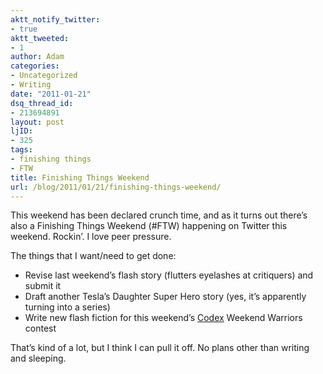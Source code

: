 ```yaml
---
aktt_notify_twitter:
- true
aktt_tweeted:
- 1
author: Adam
categories:
- Uncategorized
- Writing
date: "2011-01-21"
dsq_thread_id:
- 213694891
layout: post
ljID:
- 325
tags:
- finishing things
- FTW
title: Finishing Things Weekend
url: /blog/2011/01/21/finishing-things-weekend/
---
```

This weekend has been declared crunch time, and as it turns out there&#8217;s also a Finishing Things Weekend (#FTW) happening on Twitter this weekend. Rockin&#8217;. I love peer pressure.

The things that I want/need to get done:

  * Revise last weekend&#8217;s flash story (flutters eyelashes at critiquers) and submit it
  * Draft another Tesla&#8217;s Daughter Super Hero story (yes, it&#8217;s apparently turning into a series)
  * Write new flash fiction for this weekend&#8217;s [Codex](1) Weekend Warriors contest

That&#8217;s kind of a lot, but I think I can pull it off. No plans other than writing and sleeping.

 [1]: http://codexwriters.com/
